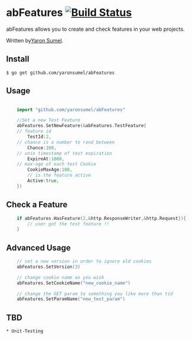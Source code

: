 # abFeatures [![Build Status](https://travis-ci.org/yaronsumel/abFeatures.svg?branch=master)](https://travis-ci.org/yaronsumel/abFeatures)

abFeatures allows you to create and check features in your web projects.

Written by[Yaron Sumel](http://sumel.me).

## Install

    $ go get github.com/yaronsumel/abFeatures

## Usage

```go

    import "github.com/yaronsumel/abFeatures"

	//Set a new Test Feature
	abFeatures.SetNewFeature(&abFeatures.TestFeature{
	// feature id
		TestId:2,
	// chance is a number to rand between
		Chance:100,
	// unix timestamp of test expiration
		ExpireAt:1000,
	// max-age of each test Cookie
		CookieMaxAge:100,
    	// is the feature active
		Active:true,
	})
```


## Check a Feature

```go
	if abFeatures.HasFeature(2,&http.ResponseWriter,&http.Request}){
		// user got the test feature !!
	}
```

## Advanced Usage


```go
    // set a new version in order to ignore old cookies
	abFeatures.SetVersion(3)

    // change cookie name as you wish
	abFeatures.SetCookieName("new_cookie_name")

    // change the GET param to something you like more than tid
	abFeatures.SetParamName("new_test_param")
```


## TBD

    * Unit-Testing

